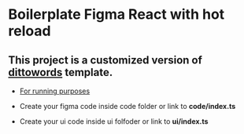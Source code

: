 # Boilerplate Figma React with hot reload

## This project is a customized version of [dittowords](https://github.com/dittowords/figma-plugin-react-template) template.

- [For running purposes](https://github.com/dittowords/figma-plugin-react-template)

- Create your figma code inside code folder or link to **code/index.ts**

- Create your ui code inside ui folfoder or link to **ui/index.ts**
